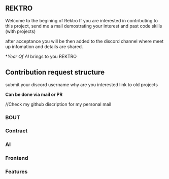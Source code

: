 ## REKTRO
Welcome to the begining of Rektro
If you are interested in contributing to this project, send me a mail demostrating your interest and past code skills (with projects)

after acceptance you will be then added to the discord channel where meet up infomation and details are shared.

**Year Of AI* brings to you REKTRO

## Contribution request structure 
submit your discord username
why are you interested
link to old projects

**Can be done via mail or PR**

//Check my github discription for my personal mail 


### BOUT


### Contract

### AI

### Frontend

### Features